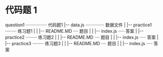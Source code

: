 # 代码题 1

question1 ················· 代码题1
|-- data.js ··············· 数据文件
|   |-- practice1 ········· 练习题1
|   |    |-- README.MD ···· 题目
|   |    |-- index.js ····· 答案
|   |-- practice2 ········· 练习题2
|   |    |-- README.MD ···· 题目
|   |    |-- index.js ····· 答案
|   |-- practice3 ········· 练习题3
|   |    |-- README.MD ···· 题目
|   |    |-- index.js ····· 答案